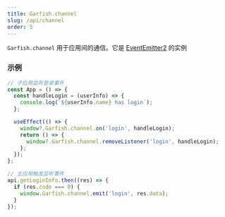 ```yaml
---
title: Garfish.channel
slug: /api/channel
order: 5
---
```


`Garfish.channel` 用于应用间的通信。它是 [EventEmitter2](https://github.com/EventEmitter2/EventEmitter2) 的实例

### 示例

```js
// 子应用监听登录事件
const App = () => {
  const handleLogin = (userInfo) => {
    console.log(`${userInfo.name} has login`);
  };

  useEffect(() => {
    window?.Garfish.channel.on('login', handleLogin);
    return () => {
      window?.Garfish.channel.removeListener('login', handleLogin);
    };
  });
};

// 主应用触发监听事件
api.getLoginInfo.then((res) => {
  if (res.code === 0) {
    window.Garfish.channel.emit('login', res.data);
  }
});
```
